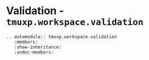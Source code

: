 # Validation - `tmuxp.workspace.validation`

```{eval-rst}
.. automodule:: tmuxp.workspace.validation
   :members:
   :show-inheritance:
   :undoc-members:
```
